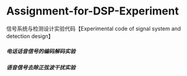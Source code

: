 # Assignment-for-DSP-Experiment
信号系统与检测设计实验代码【Experimental code of signal system and detection design】


##### 电话话音信号的编码解码实验

##### 语音信号去除正弦波干扰实验
